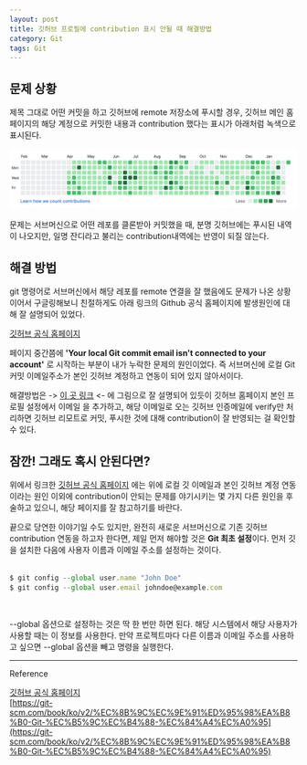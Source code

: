 ```yaml
---
layout: post
title: 깃허브 프로필에 contribution 표시 안될 때 해결방법
category: Git
tags: Git
---
```


## 문제 상황

제목 그대로 어떤 커밋을 하고 깃허브에 remote 저장소에 푸시할 경우, 깃허브 메인 홈페이지의 해당 계정으로 커밋한 내용과 contribution 했다는 표시가 아래처럼 녹색으로 표시된다.<br>

![contribution](/public/img/contribution.png)
<br>

문제는 서브머신으로 어떤 레포를 클론받아 커밋했을 때, 분명 깃허브에는 푸시된 내역이 나오지만, 일명 잔디라고 불리는 contribution내역에는 반영이 되질 않는다.

## 해결 방법

git 명령어로 서브머신에서 해당 레포를 remote 연결을 잘 했음에도 문제가 나온 상황이어서 구글링해보니 친절하게도 아래 링크의 Github 공식 홈페이지에 발생원인에 대해 잘 설명되어 있었다.

[깃허브 공식 홈페이지](https://docs.github.com/en/github/setting-up-and-managing-your-github-profile/why-are-my-contributions-not-showing-up-on-my-profile)
<br>

페이지 중간쯤에 **'Your local Git commit email isn't connected to your account'** 로 시작하는 부분이 내가 누락한 문제의 원인이었다. 즉 서브머신에 로컬 Git 커밋 이메일주소가 본인 깃허브 계정하고 연동이 되어 있지 않아서이다.

해결방법은 -> [이 곳 링크](https://docs.github.com/en/github/setting-up-and-managing-your-github-user-account/adding-an-email-address-to-your-github-account) <- 에 그림으로 잘 설명되어 있듯이 깃허브 홈페이지 본인 프로필 설정에서 이메일 을 추가하고, 해당 이메일로 오는 깃허브 인증메일에 verify만 처리하면 깃허브 리모트로 커밋, 푸시한 것에 대해 contribution이 잘 반영되는 걸 확인할 수 있다.
<br>

## 잠깐! 그래도 혹시 안된다면?

위에서 링크한 [깃허브 공식 홈페이지](https://docs.github.com/en/github/setting-up-and-managing-your-github-profile/why-are-my-contributions-not-showing-up-on-my-profile) 에는 위에 로컬 깃 이메일과 본인 깃허브 계정 연동이라는 원인 이외에 contribution이 안되는 문제를 야기시키는 몇 가지 다른 원인을 후술하고 있으니, 해당 페이지를 잘 참고하기를 바란다.

끝으로 당연한 이야기일 수도 있지만, 완전히 새로운 서브머신으로 기존 깃허브 contribution 연동을 하고자 한다면, 제일 먼저 해야할 것은 **Git 최초 설정**이다. 먼저 깃을 설치한 다음에 사용자 이름과 이메일 주소를 설정하는 것이다.<br>
<br>

```jsx
$ git config --global user.name "John Doe"
$ git config --global user.email johndoe@example.com
```
<br>

--global 옵션으로 설정하는 것은 딱 한 번만 하면 된다. 해당 시스템에서 해당 사용자가 사용할 때는 이 정보를 사용한다. 만약 프로젝트마다 다른 이름과 이메일 주소를 사용하고 싶으면 --global 옵션을 빼고 명령을 실행한다.
<br>

---
 Reference

[깃허브 공식 홈페이지](https://docs.github.com/en/github/setting-up-and-managing-your-github-user-account/setting-your-commit-email-address#about-commit-email-addresses)<br>
[https://git-scm.com/book/ko/v2/%EC%8B%9C%EC%9E%91%ED%95%98%EA%B8%B0-Git-%EC%B5%9C%EC%B4%88-%EC%84%A4%EC%A0%95](https://git-scm.com/book/ko/v2/%EC%8B%9C%EC%9E%91%ED%95%98%EA%B8%B0-Git-%EC%B5%9C%EC%B4%88-%EC%84%A4%EC%A0%95)

